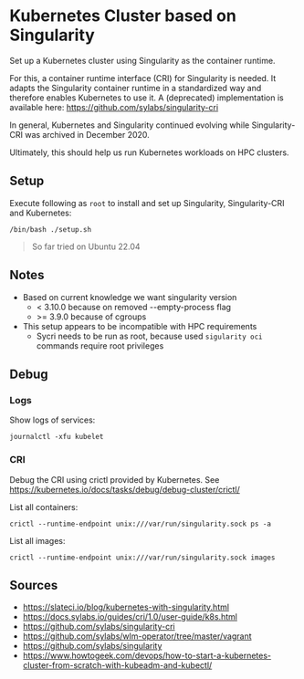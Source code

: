 # Kubernetes Cluster based on Singularity

Set up a Kubernetes cluster using Singularity as the container runtime.

For this, a container runtime interface (CRI) for Singularity is needed. It adapts the Singularity container runtime in
a standardized way and therefore enables Kubernetes to use it. A (deprecated) implementation is available here: https://github.com/sylabs/singularity-cri

In general, Kubernetes and Singularity continued evolving while Singularity-CRI was archived in December 2020.

Ultimately, this should help us run Kubernetes workloads on HPC clusters.

## Setup

Execute following as `root` to install and set up Singularity, Singularity-CRI and Kubernetes:

```shell
/bin/bash ./setup.sh
```

> So far tried on Ubuntu 22.04

## Notes
- Based on current knowledge we want singularity version
  - < 3.10.0 because on removed --empty-process flag
  - \>= 3.9.0 because of cgroups
- This setup appears to be incompatible with HPC requirements
  - Sycri needs to be run as root, because used `sigularity oci` commands require root privileges

## Debug

### Logs

Show logs of services:
```shell
journalctl -xfu kubelet
```

### CRI 
Debug the CRI using crictl provided by Kubernetes. See https://kubernetes.io/docs/tasks/debug/debug-cluster/crictl/

List all containers:
```shell
crictl --runtime-endpoint unix:///var/run/singularity.sock ps -a
```

List all images:
```shell
crictl --runtime-endpoint unix:///var/run/singularity.sock images
```

## Sources

- https://slateci.io/blog/kubernetes-with-singularity.html
- https://docs.sylabs.io/guides/cri/1.0/user-guide/k8s.html
- https://github.com/sylabs/singularity-cri
- https://github.com/sylabs/wlm-operator/tree/master/vagrant
- https://github.com/sylabs/singularity
- https://www.howtogeek.com/devops/how-to-start-a-kubernetes-cluster-from-scratch-with-kubeadm-and-kubectl/

